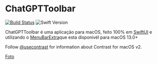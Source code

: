 # ChatGPTToolbar

[![Build Status](https://github.com/soffes/contrast/workflows/Build/badge.svg)](https://github.com/soffes/contrast/actions)
![Swift Version](https://img.shields.io/badge/swift-5.0.1-orange.svg)

ChatGPTToolbar é uma aplicação para macOS, feito 100% em [SwiftUI](https://developer.apple.com/tutorials/swiftui) e utilizando o [MenuBarExtra](https://developer.apple.com/documentation/swiftui/menubarextra/)que esta disponivél para macOS 13.0+

Follow [@usecontrast](https://twitter.com/usecontrast) for information about Contrast for macOS v2.

[Foto](https://github.com/rogpires/rogpires.github.io/blob/37f1b390001337ceaf40f9ab31d2aa26b911d6c1/ChatGPTToolbar.png)
